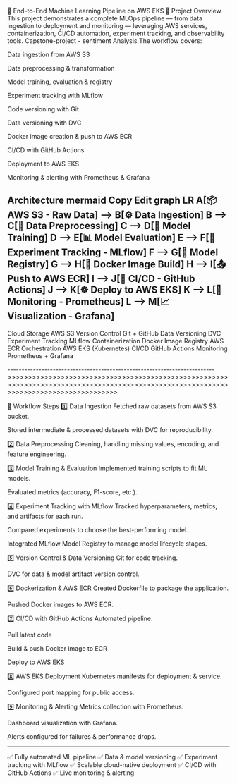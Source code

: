 🚀 End-to-End Machine Learning Pipeline on AWS EKS
📌 Project Overview
This project demonstrates a complete MLOps pipeline — from data ingestion to deployment and monitoring — leveraging AWS services, containerization, CI/CD automation, experiment tracking, and observability tools.
Capstone-project - sentiment Analysis
The workflow covers:

Data ingestion from AWS S3

Data preprocessing & transformation

Model training, evaluation & registry

Experiment tracking with MLflow

Code versioning with Git

Data versioning with DVC

Docker image creation & push to AWS ECR

CI/CD with GitHub Actions

Deployment to AWS EKS

Monitoring & alerting with Prometheus & Grafana

 Architecture
mermaid
Copy
Edit
graph LR
A[📦 AWS S3 - Raw Data] --> B[⚙ Data Ingestion]
B --> C[🧹 Data Preprocessing]
C --> D[🤖 Model Training]
D --> E[📊 Model Evaluation]
E --> F[🧾 Experiment Tracking - MLflow]
F --> G[📜 Model Registry]
G --> H[🐳 Docker Image Build]
H --> I[📤 Push to AWS ECR]
I --> J[🔄 CI/CD - GitHub Actions]
J --> K[☸ Deploy to AWS EKS]
K --> L[📡 Monitoring - Prometheus]
L --> M[📈 Visualization - Grafana]
---------------------------------------------------------------------------------------------------------------------------------------------------------------------------------------------------------------
Cloud Storage	AWS S3
Version Control	Git + GitHub
Data Versioning	DVC
Experiment Tracking	MLflow
Containerization	Docker
Image Registry	AWS ECR
Orchestration	AWS EKS (Kubernetes)
CI/CD	GitHub Actions
Monitoring	Prometheus + Grafana

------------------------------------------------------------------------->>>>>>>>>>>>>>>>>>>>>>>>>>>>>>>>>>>>>>>>>>>>>>>>>>>>>>>>>>>>>>>>>>>>>>>>>>>>>>>>>>>>>>>>>>>>>>>>>>>>>>>>>>>>>>>>>>>>>>>>>>>>>>>>>>>>>>>

📌 Workflow Steps
1️⃣ Data Ingestion
Fetched raw datasets from AWS S3 bucket.

Stored intermediate & processed datasets with DVC for reproducibility.

2️⃣ Data Preprocessing
Cleaning, handling missing values, encoding, and feature engineering.

3️⃣ Model Training & Evaluation
Implemented training scripts to fit ML models.

Evaluated metrics (accuracy, F1-score, etc.).

4️⃣ Experiment Tracking with MLflow
Tracked hyperparameters, metrics, and artifacts for each run.

Compared experiments to choose the best-performing model.

Integrated MLflow Model Registry to manage model lifecycle stages.

5️⃣ Version Control & Data Versioning
Git for code tracking.

DVC for data & model artifact version control.

6️⃣ Dockerization & AWS ECR
Created Dockerfile to package the application.

Pushed Docker images to AWS ECR.

7️⃣ CI/CD with GitHub Actions
Automated pipeline:

Pull latest code

Build & push Docker image to ECR

Deploy to AWS EKS

8️⃣ AWS EKS Deployment
Kubernetes manifests for deployment & service.

Configured port mapping for public access.

9️⃣ Monitoring & Alerting
Metrics collection with Prometheus.

Dashboard visualization with Grafana.

Alerts configured for failures & performance drops.

------------------------------------------------------------------------------------------------------


✅ Fully automated ML pipeline
✅ Data & model versioning
✅ Experiment tracking with MLflow
✅ Scalable cloud-native deployment
✅ CI/CD with GitHub Actions
✅ Live monitoring & alerting
